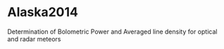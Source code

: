 # Alaska2014
Determination of Bolometric Power and Averaged line density for optical and radar meteors
